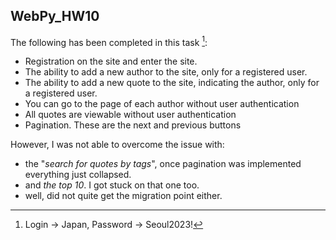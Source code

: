 ## WebPy_HW10

The following has been completed in this task [^1]:

* Registration on the site and enter the site. 
* The ability to add a new author to the site, only for a registered user. 
* The ability to add a new quote to the site, indicating the author, only for a registered user. 
* You can go to the page of each author without user authentication 
* All quotes are viewable without user authentication
* Pagination. These are the next and previous buttons


However, I was not able to overcome the issue with: 
- the "*search for quotes by tags*", once pagination was implemented 
everything just collapsed. 
- and *the top 10*. I got stuck on that one too.
- well, did not quite get the migration point either. 

[^1]: Login -> Japan, 
      Password -> Seoul2023!
